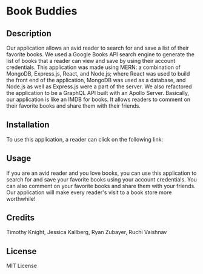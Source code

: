 # Book Buddies

## Description

Our application allows an avid reader to search for and save a list of their favorite books.  We used a Google Books API search engine to generate the list of books that a reader can view and save by using their account credentials.  This application was made using MERN: a combination of MongoDB, Express.js, React, and Node.js; where React was used to build the front end of the application, MongoDB was used as a database, and Node.js as well as Express.js were a part of the server.  We also refactored the application to be a GraphQL API built with an Apollo Server.  Basically, our application is like an IMDB for books.  It allows readers to comment on their favorite books and share them with their friends.

## Installation

To use this application, a reader can click on the following link:

## Usage

If you are an avid reader and you love books, you can use this application to search for and save your favorite books using your account credentials.  You can also comment on your favorite books and share them with your friends.  Our application will make every reader's visit to a book store more worthwhile!

## Credits

Timothy Knight, Jessica Kallberg, Ryan Zubayer, Ruchi Vaishnav

## License

MIT License
